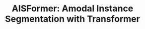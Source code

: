 ---
title: 'AISFormer: Amodal Instance Segmentation with Transformer'

# Authors
# If you created a profile for a user (e.g. the default `admin` user), write the username (folder name) here
# and it will be replaced with their full name and linked to their profile.
authors:
  - Minh Tran
  - Khoa Vo
  - Kashu Yamazaki
  - Arthur Fernandes
  - Michael Kidd
  - Ngan Le

# Schedule page publish date (NOT publication's date).
publishDate: '2022-10-01T00:00:00Z'

publication: BMVC (2022)


abstract: ''

# Summary. An optional shortened abstract.
summary: ''

tags:
  - Amodal Instance Segmentation

# Display this page in the Featured widget?
featured: false

# Custom links (uncomment lines below)
# links:
# - name: Custom Link
#   url: http://example.org

url_pdf: 'https://bmvc2022.mpi-inf.mpg.de/0712.pdf'
url_openreview: ''
url_preprint: 'https://arxiv.org/abs/2210.06323'
url_code: 'https://github.com/UARK-AICV/AISFormer'
url_poster: ''
url_project: ''
url_slides: ''

# Featured image
# To use, add an image named `featured.jpg/png` to your page's folder.
image: 
  focal_point: ''
  preview_only: false

# Associated Projects (optional).
#   Associate this publication with one or more of your projects.
#   Simply enter your project's folder or file name without extension.
#   E.g. `internal-project` references `content/project/internal-project/index.md`.
#   Otherwise, set `projects: []`.
projects:
  - example

# Slides (optional).
#   Associate this publication with Markdown slides.
#   Simply enter your slide deck's filename without extension.
#   E.g. `slides: "example"` references `content/slides/example/index.md`.
#   Otherwise, set `slides: ""`.
slides: example
---